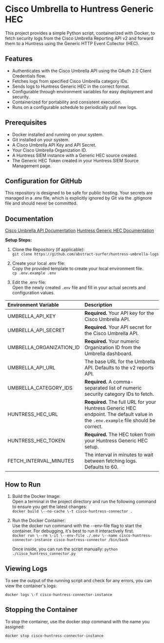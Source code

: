 # **Cisco Umbrella to Huntress Generic HEC**

This project provides a simple Python script, containerized with Docker, to fetch security logs from the Cisco Umbrella Reporting API v2 and forward them to a Huntress using the Generic HTTP Event Collector (HEC).

## **Features**

* Authenticates with the Cisco Umbrella API using the OAuth 2.0 Client Credentials flow.  
* Fetches logs from specified Cisco Umbrella category IDs.  
* Sends logs to Huntress Generic HEC in the correct format.  
* Configurable through environment variables for easy deployment and security.  
* Containerized for portability and consistent execution.  
* Runs on a configurable schedule to periodically pull new logs.

## **Prerequisites**

* Docker installed and running on your system.  
* Git installed on your system.  
* A Cisco Umbrella API Key and API Secret.  
* Your Cisco Umbrella Organization ID.  
* A Huntress SIEM instance with a Generic HEC source created.
* The Generic HEC Token created in your Huntress SIEM Source Management page.

## **Configuration for GitHub**

This repository is designed to be safe for public hosting. Your secrets are managed in a .env file, which is explicitly ignored by Git via the .gitignore file and should never be committed.

## **Documentation**

[Cisco Umbrella API Documentation](https://developer.cisco.com/docs/cloud-security/umbrella-api-reference-reports-overview/)
[Huntress Generic HEC Documentation](https://support.huntress.io/hc/en-us/articles/36169678734867-Collecting-HEC-HTTP-Event-Collector-Sources)

**Setup Steps:**

1. Clone the Repository (if applicable):  
   `git clone https://github.com/abstract-surfer/huntress-umbrella-logs`
2. Create your local .env file:  
   Copy the provided template to create your local environment file.  
   `cp .env.example .env`

3. Edit the .env file:  
   Open the newly created `.env` file and fill in your actual secrets and configuration values.

| Environment Variable | Description |
| :---- | :---- |
| UMBRELLA\_API\_KEY | **Required.** Your API key for the Cisco Umbrella API. |
| UMBRELLA\_API\_SECRET | **Required.** Your API secret for the Cisco Umbrella API. |
| UMBRELLA\_ORGANIZATION\_ID | **Required.** Your numeric Organization ID from the Umbrella dashboard. |
| UMBRELLA\_API\_URL | The base URL for the Umbrella API. Defaults to the v2 reports API. |
| UMBRELLA\_CATEGORY\_IDS | **Required.** A comma-separated list of numeric security category IDs to fetch. |
| HUNTRESS\_HEC\_URL | **Required.** The full URL for your Huntress Generic HEC endpoint. The default value in the `.env.example` file should be correct. |
| HUNTRESS\_HEC\_TOKEN | **Required.** The HEC token from your Huntress Generic HEC setup. |
| FETCH\_INTERVAL\_MINUTES | The interval in minutes to wait between fetching logs. Defaults to 60. |

## **How to Run**

1. Build the Docker Image:  
   Open a terminal in the project directory and run the following command to ensure you get the latest changes:  
   `docker build \--no-cache \-t cisco-huntress-connector .`

2. Run the Docker Container:  
   Use the docker run command with the \--env-file flag to start the container. For debugging, it's best to run it interactively first.  
   `docker run \--rm \-it \--env-file ./.env \--name cisco-huntress-connector-instance cisco-huntress-connector /bin/bash`

   Once inside, you can run the script manually: `python ./cisco_huntress_connector.py`

## **Viewing Logs**

To see the output of the running script and check for any errors, you can view the container's logs:

`docker logs \-f cisco-huntress-connector-instance`

## **Stopping the Container**

To stop the container, use the docker stop command with the name you assigned:

`docker stop cisco-huntress-connector-instance`
